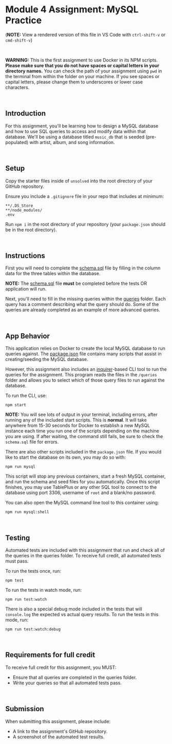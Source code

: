 # Module 4 Assignment: MySQL Practice

(**NOTE:** View a rendered version of this file in VS Code with `ctrl-shift-v` or `cmd-shift-v`)

&nbsp;

**WARNING:** This is the first assignment to use Docker in its NPM scripts. **Please make sure that you do not have spaces or capital letters in your directory names.** You can check the path of your assignment using `pwd` in the terminal from within the folder on your machine. If you see spaces or capital letters, please change them to underscores or lower case characters.

&nbsp;
## Introduction

For this assignment, you'll be learning how to design a MySQL database and how to use SQL queries to access and modify data within that database. We'll be using a database titled `music_db` that is seeded (pre-populated) with artist, album, and song information.

&nbsp;
## Setup

Copy the starter files inside of `unsolved` into the root directory of your GitHub repository.

Ensure you include a `.gitignore` file in your repo that includes at minimum:

```
**/.DS_Store
**/node_modules/
.env
```

Run `npm i` in the root directory of your repository (your `package.json` should be in the root directory).

&nbsp;
## Instructions

First you will need to complete the [schema.sql](./unsolved/schema/schema.sql) file by filling in the column data for the three tables within the database.

**NOTE:** The [schema.sql](./unsolved/schema/schema.sql) file **must** be completed before the tests OR application will run.

Next, you'll need to fill in the missing queries within the [queries](./unsolved/queries/) folder. Each query has a comment describing what the query should do. Some of the queries are already completed as an example of more advanced queries.

&nbsp;
## App Behavior

This application relies on Docker to create the local MySQL database to run queries against. The [package.json](./unsolved/package.json) file contains many scripts that assist in creating/seeding the MySQL database.

However, this assignment also includes an [inquirer](https://github.com/SBoudrias/Inquirer.js)-based CLI tool to run the queries for the assignment. This program reads the files in the `/queries` folder and allows you to select which of those query files to run against the database.

To run the CLI, use:

```
npm start
```

**NOTE:** You will see lots of output in your terminal, including errors, after running any of the included start scripts. This is **normal**. It will take anywhere from 15-30 seconds for Docker to establish a new MySQL instance each time you run one of the scripts depending on the machine you are using. If after waiting, the command still fails, be sure to check the `schema.sql` file for errors.

There are also other scripts included in the `package.json` file. If you would like to start the database on its own, you may do so with:

```
npm run mysql
```

This script will stop any previous containers, start a fresh MySQL container, and run the schema and seed files for you automatically. Once this script finishes, you may use TablePlus or any other SQL tool to connect to the database using port 3306, username of `root` and a blank/no password.

You can also open the MySQL command line tool to this container using:

```
npm run mysql:shell
```

&nbsp;
## Testing

Automated tests are included with this assignment that run and check all of the queries in the queries folder. To receive full credit, all automated tests must pass.

To run the tests once, run:

```
npm test
```

To run the tests in watch mode, run:

```
npm run test:watch
```

There is also a special debug mode included in the tests that will `console.log` the expected vs actual query results. To run the tests in this mode, run:

```
npm run test:watch:debug
```

&nbsp;
## Requirements for full credit

To receive full credit for this assignment, you MUST:

  * Ensure that all queries are completed in the queries folder.
  * Write your queries so that all automated tests pass.

&nbsp;
## Submission

When submitting this assignment, please include:

  * A link to the assignment's GitHub repository.
  * A screenshot of the automated test results.
